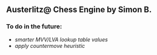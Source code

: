 ## Austerlitz@ Chess Engine by Simon B.

### To do in the future:

- *smarter MVV/LVA lookup table values*
- *apply countermove heuristic*
